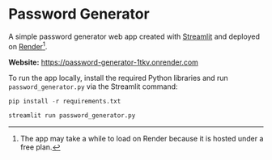 # Password Generator

A simple password generator web app created with [Streamlit](https://streamlit.io/) and deployed on [Render](https://render.com/)[^1].

**Website:** https://password-generator-1tkv.onrender.com

To run the app locally, install the required Python libraries and run `password_generator.py` via the Streamlit command:

```python
pip install -r requirements.txt
```

```python
streamlit run password_generator.py
```

[^1]: The app may take a while to load on Render because it is hosted under a free plan.
